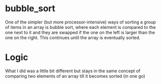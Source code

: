 # bubble_sort
One of the simpler (but more processor-intensive) ways of sorting a group of items in an array is bubble sort, where each element is compared to the one next to it and they are swapped if the one on the left is larger than the one on the right. This continues until the array is eventually sorted.
# Logic
What I did was a little bit different but stays in the same concept of comparing two elements of an array till it becomes sorted (in one go)
